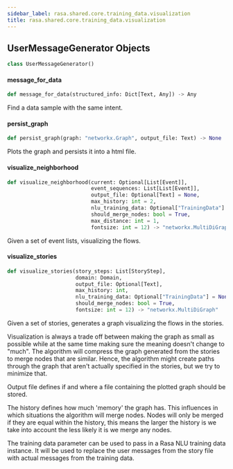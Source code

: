 ```yaml
---
sidebar_label: rasa.shared.core.training_data.visualization
title: rasa.shared.core.training_data.visualization
---
```

## UserMessageGenerator Objects

```python
class UserMessageGenerator()
```

#### message\_for\_data

```python
def message_for_data(structured_info: Dict[Text, Any]) -> Any
```

Find a data sample with the same intent.

#### persist\_graph

```python
def persist_graph(graph: "networkx.Graph", output_file: Text) -> None
```

Plots the graph and persists it into a html file.

#### visualize\_neighborhood

```python
def visualize_neighborhood(current: Optional[List[Event]],
                           event_sequences: List[List[Event]],
                           output_file: Optional[Text] = None,
                           max_history: int = 2,
                           nlu_training_data: Optional["TrainingData"] = None,
                           should_merge_nodes: bool = True,
                           max_distance: int = 1,
                           fontsize: int = 12) -> "networkx.MultiDiGraph"
```

Given a set of event lists, visualizing the flows.

#### visualize\_stories

```python
def visualize_stories(story_steps: List[StoryStep],
                      domain: Domain,
                      output_file: Optional[Text],
                      max_history: int,
                      nlu_training_data: Optional["TrainingData"] = None,
                      should_merge_nodes: bool = True,
                      fontsize: int = 12) -> "networkx.MultiDiGraph"
```

Given a set of stories, generates a graph visualizing the flows in the stories.

Visualization is always a trade off between making the graph as small as
possible while
at the same time making sure the meaning doesn&#x27;t change to &quot;much&quot;. The
algorithm will
compress the graph generated from the stories to merge nodes that are
similar. Hence,
the algorithm might create paths through the graph that aren&#x27;t actually
specified in the
stories, but we try to minimize that.

Output file defines if and where a file containing the plotted graph
should be stored.

The history defines how much &#x27;memory&#x27; the graph has. This influences in
which situations the
algorithm will merge nodes. Nodes will only be merged if they are equal
within the history, this
means the larger the history is we take into account the less likely it
is we merge any nodes.

The training data parameter can be used to pass in a Rasa NLU training
data instance. It will
be used to replace the user messages from the story file with actual
messages from the training data.

